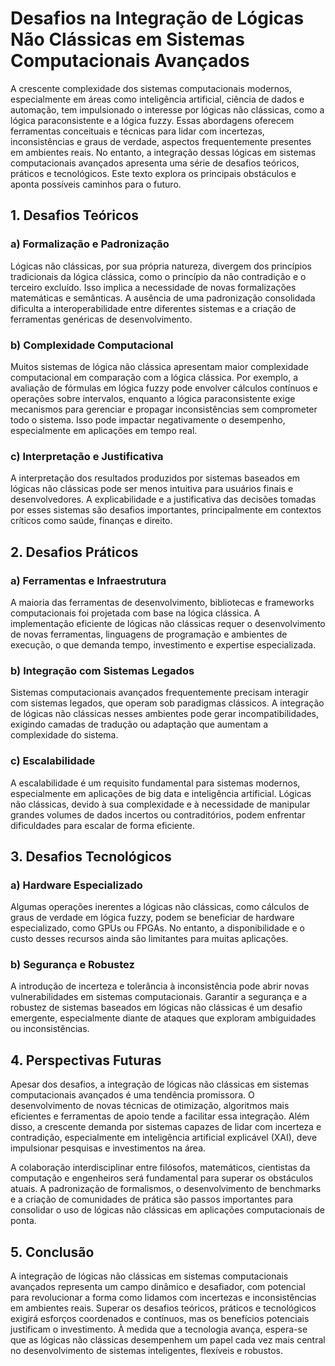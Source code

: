 # Desafios na Integração de Lógicas Não Clássicas em Sistemas Computacionais Avançados

A crescente complexidade dos sistemas computacionais modernos, especialmente em áreas como inteligência artificial, ciência de dados e automação, tem impulsionado o interesse por lógicas não clássicas, como a lógica paraconsistente e a lógica fuzzy. Essas abordagens oferecem ferramentas conceituais e técnicas para lidar com incertezas, inconsistências e graus de verdade, aspectos frequentemente presentes em ambientes reais. No entanto, a integração dessas lógicas em sistemas computacionais avançados apresenta uma série de desafios teóricos, práticos e tecnológicos. Este texto explora os principais obstáculos e aponta possíveis caminhos para o futuro.

## 1. Desafios Teóricos

### a) Formalização e Padronização

Lógicas não clássicas, por sua própria natureza, divergem dos princípios tradicionais da lógica clássica, como o princípio da não contradição e o terceiro excluído. Isso implica a necessidade de novas formalizações matemáticas e semânticas. A ausência de uma padronização consolidada dificulta a interoperabilidade entre diferentes sistemas e a criação de ferramentas genéricas de desenvolvimento.

### b) Complexidade Computacional

Muitos sistemas de lógica não clássica apresentam maior complexidade computacional em comparação com a lógica clássica. Por exemplo, a avaliação de fórmulas em lógica fuzzy pode envolver cálculos contínuos e operações sobre intervalos, enquanto a lógica paraconsistente exige mecanismos para gerenciar e propagar inconsistências sem comprometer todo o sistema. Isso pode impactar negativamente o desempenho, especialmente em aplicações em tempo real.

### c) Interpretação e Justificativa

A interpretação dos resultados produzidos por sistemas baseados em lógicas não clássicas pode ser menos intuitiva para usuários finais e desenvolvedores. A explicabilidade e a justificativa das decisões tomadas por esses sistemas são desafios importantes, principalmente em contextos críticos como saúde, finanças e direito.

## 2. Desafios Práticos

### a) Ferramentas e Infraestrutura

A maioria das ferramentas de desenvolvimento, bibliotecas e frameworks computacionais foi projetada com base na lógica clássica. A implementação eficiente de lógicas não clássicas requer o desenvolvimento de novas ferramentas, linguagens de programação e ambientes de execução, o que demanda tempo, investimento e expertise especializada.

### b) Integração com Sistemas Legados

Sistemas computacionais avançados frequentemente precisam interagir com sistemas legados, que operam sob paradigmas clássicos. A integração de lógicas não clássicas nesses ambientes pode gerar incompatibilidades, exigindo camadas de tradução ou adaptação que aumentam a complexidade do sistema.

### c) Escalabilidade

A escalabilidade é um requisito fundamental para sistemas modernos, especialmente em aplicações de big data e inteligência artificial. Lógicas não clássicas, devido à sua complexidade e à necessidade de manipular grandes volumes de dados incertos ou contraditórios, podem enfrentar dificuldades para escalar de forma eficiente.

## 3. Desafios Tecnológicos

### a) Hardware Especializado

Algumas operações inerentes a lógicas não clássicas, como cálculos de graus de verdade em lógica fuzzy, podem se beneficiar de hardware especializado, como GPUs ou FPGAs. No entanto, a disponibilidade e o custo desses recursos ainda são limitantes para muitas aplicações.

### b) Segurança e Robustez

A introdução de incerteza e tolerância à inconsistência pode abrir novas vulnerabilidades em sistemas computacionais. Garantir a segurança e a robustez de sistemas baseados em lógicas não clássicas é um desafio emergente, especialmente diante de ataques que exploram ambiguidades ou inconsistências.

## 4. Perspectivas Futuras

Apesar dos desafios, a integração de lógicas não clássicas em sistemas computacionais avançados é uma tendência promissora. O desenvolvimento de novas técnicas de otimização, algoritmos mais eficientes e ferramentas de apoio tende a facilitar essa integração. Além disso, a crescente demanda por sistemas capazes de lidar com incerteza e contradição, especialmente em inteligência artificial explicável (XAI), deve impulsionar pesquisas e investimentos na área.

A colaboração interdisciplinar entre filósofos, matemáticos, cientistas da computação e engenheiros será fundamental para superar os obstáculos atuais. A padronização de formalismos, o desenvolvimento de benchmarks e a criação de comunidades de prática são passos importantes para consolidar o uso de lógicas não clássicas em aplicações computacionais de ponta.

## 5. Conclusão

A integração de lógicas não clássicas em sistemas computacionais avançados representa um campo dinâmico e desafiador, com potencial para revolucionar a forma como lidamos com incertezas e inconsistências em ambientes reais. Superar os desafios teóricos, práticos e tecnológicos exigirá esforços coordenados e contínuos, mas os benefícios potenciais justificam o investimento. À medida que a tecnologia avança, espera-se que as lógicas não clássicas desempenhem um papel cada vez mais central no desenvolvimento de sistemas inteligentes, flexíveis e robustos.